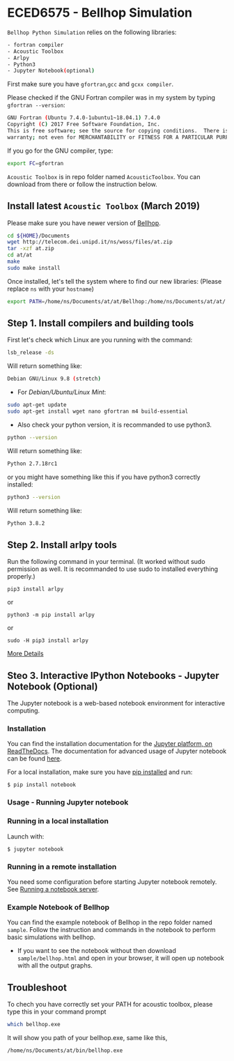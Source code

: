 # ECED6575 - Bellhop Simulation

`Bellhop Python Simulation` relies on the following libraries:
```bash
- fortran compiler
- Acoustic Toolbox
- Arlpy
- Python3
- Jupyter Notebook(optional)
```
First make sure you have `gfortran`,`gcc` and `gcxx compiler`.

Please checked if the GNU Fortran compiler was in my system by typing `gfortran --version`:
```bash
GNU Fortran (Ubuntu 7.4.0-1ubuntu1~18.04.1) 7.4.0
Copyright (C) 2017 Free Software Foundation, Inc.
This is free software; see the source for copying conditions.  There is NO
warranty; not even for MERCHANTABILITY or FITNESS FOR A PARTICULAR PURPOSE.
```

If you go for the GNU compiler, type:
```bash
export FC=gfortran
```
`Acoustic Toolbox` is in repo folder named `AcousticToolbox`. You can download from there or follow the instruction below.

## Install latest `Acoustic Toolbox` (March 2019) 
Please make sure you have newer version of [Bellhop](https://oalib-acoustics.org/).
```bash
cd ${HOME}/Documents
wget http://telecom.dei.unipd.it/ns/woss/files/at.zip
tar -xzf at.zip
cd at/at
make
sudo make install
```

Once installed, let's tell the system where to find our new libraries: (Please replace `ns` with your `hostname`)
```bash
export PATH=/home/ns/Documents/at/at/Bellhop:/home/ns/Documents/at/at/:$PATH
```
## Step 1. Install compilers and building tools
First let's check which Linux are you running with the command:
```bash
lsb_release -ds
```
Will return something like:
```bash
Debian GNU/Linux 9.8 (stretch)
```
* For *Debian/Ubuntu/Linux Mint*:
```bash
sudo apt-get update
sudo apt-get install wget nano gfortran m4 build-essential
```
* Also check your python version, it is recommanded to use python3.
```bash
python --version
```
Will return something like:
```bash
Python 2.7.18rc1
```
or you might have something like this if you have python3 correctly installed:
```bash
python3 --version
```
Will return something like:
```bash
Python 3.8.2
```

## Step 2. Install arlpy tools
Run the following command in your terminal. (It worked without sudo permission as well. It is recommanded to use sudo to installed everything properly.)

`pip3 install arlpy`

or

`python3 -m pip install arlpy`

or

`sudo -H pip3 install arlpy`

[More Details](https://pypi.org/project/arlpy/)

## Steo 3. Interactive IPython Notebooks - Jupyter Notebook (Optional)
The Jupyter notebook is a web-based notebook environment for interactive computing.
### Installation
You can find the installation documentation for the
[Jupyter platform, on ReadTheDocs](https://jupyter.readthedocs.io/en/latest/install.html).
The documentation for advanced usage of Jupyter notebook can be found
[here](https://jupyter-notebook.readthedocs.io/en/latest/).

For a local installation, make sure you have
[pip installed](https://pip.readthedocs.io/en/stable/installing/) and run:

    $ pip install notebook

### Usage - Running Jupyter notebook

### Running in a local installation

Launch with:

    $ jupyter notebook

### Running in a remote installation

You need some configuration before starting Jupyter notebook remotely. See [Running a notebook server](https://jupyter-notebook.readthedocs.io/en/stable/public_server.html).

### Example Notebook of Bellhop

You can find the example notebook of Bellhop in the repo folder named `sample`. Follow the instruction and commands in the notebook to perform basic simulations with bellhop.

* If you want to see the notebook without then download `sample/bellhop.html` and open in your browser, it will open up notebook with all the output graphs. 

## Troubleshoot

To chech you have correctly set your PATH for acoustic toolbox, please type this in your command prompt
```bash
which bellhop.exe
```
It will show you path of your bellhop.exe, same like this,

```bash
/home/ns/Documents/at/bin/bellhop.exe
```
